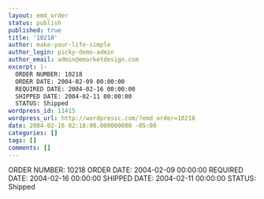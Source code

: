 ```yaml
---
layout: emd_order
status: publish
published: true
title: '10218'
author: make-your-life-simple
author_login: picky-demo-admin
author_email: admin@emarketdesign.com
excerpt: |-
  ORDER NUMBER: 10218
  ORDER DATE: 2004-02-09 00:00:00
  REQUIRED DATE: 2004-02-16 00:00:00
  SHIPPED DATE: 2004-02-11 00:00:00
  STATUS: Shipped
wordpress_id: 11415
wordpress_url: http://wordpressc.com/?emd_order=10218
date: 2004-02-16 02:18:00.000000000 -05:00
categories: []
tags: []
comments: []
---
```

ORDER NUMBER: 10218
ORDER DATE: 2004-02-09 00:00:00
REQUIRED DATE: 2004-02-16 00:00:00
SHIPPED DATE: 2004-02-11 00:00:00
STATUS: Shipped
